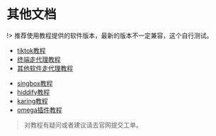 # 其他文档

!> 推荐使用教程提供的软件版本，最新的版本不一定兼容，这个自行测试。

- [tiktok教程](/others/tiktok.md)
- [终端走代理教程](/others/terminal.md)
- [其他软件走代理教程](/others/others.md)
<!-- - [quanx教程](/others/quanx.md) -->
- [singbox教程](/others/singbox.md)
- [hiddify教程](/others/hiddify.md)
- [karing教程](/others/karing.md)
- [omega插件教程](/others/omega.md)

> 对教程有疑问或者建议请去官网提交工单。

